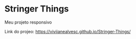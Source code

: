 # Stringer Things
 Meu projeto responsivo


Link do projeo: https://viviianealvesc.github.io/Stringer-Things/
